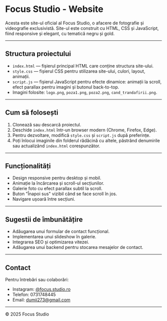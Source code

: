 # Focus Studio - Website

Acesta este site-ul oficial al Focus Studio, o afacere de fotografie și videografie exclusivistă. Site-ul este construit cu HTML, CSS și JavaScript, fiind responsive și elegant, cu tematică negru și gold.

---

## Structura proiectului

- `index.html` — fișierul principal HTML care conține structura site-ului.
- `style.css` — fișierul CSS pentru stilizarea site-ului, culori, layout, animații.
- `script.js` — fișierul JavaScript pentru efecte dinamice: animații la scroll, efect parallax pentru imagini și butonul back-to-top.
- Imagini folosite: `logo.png`, `poza1.png`, `poza2.png`, `cand_trandafirii.png`.

---

## Cum să folosești

1. Clonează sau descarcă proiectul.
2. Deschide `index.html` într-un browser modern (Chrome, Firefox, Edge).
3. Pentru dezvoltare, modifică `style.css` și `script.js` după preferințe.
4. Poți înlocui imaginile din folderul rădăcină cu altele, păstrând denumirile sau actualizând `index.html` corespunzător.

---

## Funcționalități

- Design responsive pentru desktop și mobil.
- Animație la încărcarea și scroll-ul secțiunilor.
- Galerie foto cu efect parallax subtil la scroll.
- Buton "Înapoi sus" vizibil când se face scroll în jos.
- Navigare ușoară între secțiuni.

---

## Sugestii de îmbunătățire

- Adăugarea unui formular de contact funcțional.
- Implementarea unui slideshow în galerie.
- Integrarea SEO și optimizarea vitezei.
- Adăugarea unui backend pentru stocarea mesajelor de contact.

---

## Contact

Pentru întrebări sau colaborări:

- Instagram: [@focus.studio.ro](https://instagram.com/focus.studio.ro)
- Telefon: 0731748445
- Email: dumii273@gmail.com

---

© 2025 Focus Studio
